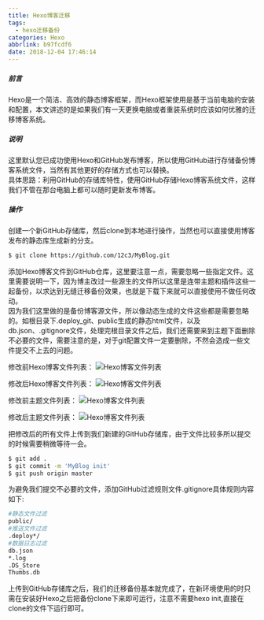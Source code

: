 ```yaml
---
title: Hexo博客迁移
tags:
  - hexo迁移备份
categories: Hexo
abbrlink: b97fcdf6
date: 2018-12-04 17:46:14
---
```

##### 前言
Hexo是一个简洁、高效的静态博客框架，而Hexo框架使用是基于当前电脑的安装和配置，本文讲述的是如果我们有一天更换电脑或者重装系统时应该如何优雅的迁移博客系统。


##### 说明
这里默认您已成功使用Hexo和GitHub发布博客，所以使用GitHub进行存储备份博客系统文件，当然有其他更好的存储方式也可以替换。  
具体思路：利用GitHub的存储库特性，使用GitHub存储Hexo博客系统文件，这样我们不管在那台电脑上都可以随时更新发布博客。


##### 操作
创建一个新GitHub存储库，然后clone到本地进行操作，当然也可以直接使用博客发布的静态库生成新的分支。
``` bash
$ git clone https://github.com/12c3/MyBlog.git
```

添加Hexo博客文件到GitHub仓库，这里要注意一点，需要忽略一些指定文件。这里需要说明一下，因为博主改过一些源生的文件所以这里是连带主题和插件这些一起备份，以求达到无缝迁移备份效果，也就是下载下来就可以直接使用不做任何改动。  
因为我们这里做的是备份博客源文件，所以像动态生成的文件这些都是需要忽略的。如根目录下.deploy_git、public生成的静态html文件，以及db.json、.gitignore文件，处理完根目录文件之后，我们还需要来到主题下面删除不必要的文件，需要注意的是，对于git配置文件一定要删除，不然会造成一些文件提交不上去的问题。

修改前Hexo博客文件列表：
![Hexo博客文件列表](http://image.12c3.com/Hexo-Blog/Hexo博客迁移/Hexo博客文件列表.png)

修改后Hexo博客文件列表：
![Hexo博客文件列表](http://image.12c3.com/Hexo-Blog/Hexo博客迁移/忽略后Hexo博客文件列表.png)

修改前主题文件列表：
![Hexo博客文件列表](http://image.12c3.com/Hexo-Blog/Hexo博客迁移/主题文件列表.png)

修改后主题文件列表：
![Hexo博客文件列表](http://image.12c3.com/Hexo-Blog/Hexo博客迁移/忽略后主题文件列表.png)

把修改后的所有文件上传到我们新建的GitHub存储库，由于文件比较多所以提交的时候需要稍微等待一会。
``` bash
$ git add .
$ git commit -m 'MyBlog init'
$ git push origin master
```
为避免我们提交不必要的文件，添加GitHub过滤规则文件.gitignore具体规则内容如下:

``` bash
#静态文件过滤
public/
#推送文件过滤
.deploy*/
#数据日志过滤
db.json
*.log
.DS_Store
Thumbs.db
```
上传到GitHub存储库之后，我们的迁移备份基本就完成了，在新环境使用的时只需在安装好Hexo之后把备份clone下来即可运行，注意不需要hexo init,直接在clone的文件下运行即可。  
